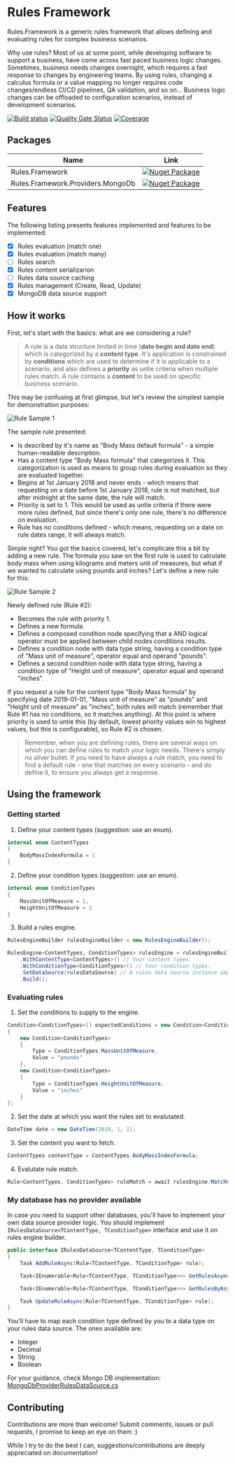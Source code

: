 # Rules Framework

Rules.Framework is a generic rules framework that allows defining and evaluating rules for complex business scenarios.

Why use rules? Most of us at some point, while developing software to support a business, have come across fast paced business logic changes. Sometimes, business needs changes overnight, which requires a fast response to changes by engineering teams. By using rules, changing a calculus formula or a value mapping no longer requires code changes/endless CI/CD pipelines, QA validation, and so on... Business logic changes can be offloaded to configuration scenarios, instead of development scenarios.

[![Build status](https://ci.appveyor.com/api/projects/status/bhu3hh8cag509l4s/branch/master?svg=true)](https://ci.appveyor.com/project/pikenikes/rules-framework/branch/master)
[![Quality Gate Status](https://sonarcloud.io/api/project_badges/measure?project=pikenikes_rules-framework&metric=alert_status)](https://sonarcloud.io/dashboard?id=pikenikes_rules-framework)
[![Coverage](https://sonarcloud.io/api/project_badges/measure?project=pikenikes_rules-framework&metric=coverage)](https://sonarcloud.io/dashboard?id=pikenikes_rules-framework)

## Packages

|Name                             |Link|
|---------------------------------|----|
|Rules.Framework|[![Nuget Package](https://img.shields.io/nuget/v/Rules.Framework.svg?logo=nuget)](https://www.nuget.org/packages/Rules.Framework/)|
|Rules.Framework.Providers.MongoDb|[![Nuget Package](https://img.shields.io/nuget/v/Rules.Framework.Providers.MongoDb?logo=nuget)](https://www.nuget.org/packages/Rules.Framework.Providers.MongoDb/)|

## Features

The following listing presents features implemented and features to be implemented:

- [x] Rules evaluation (match one)
- [x] Rules evaluation (match many)
- [ ] Rules search
- [x] Rules content serializarion
- [ ] Rules data source caching
- [x] Rules management (Create, Read, Update)
- [x] MongoDB data source support

## How it works

First, let's start with the basics: what are we considering a rule?

> A rule is a data structure limited in time (**date begin and date end**) which is categorized by a **content type**. It's application is constrained by **conditions** which are used to determine if it is applicable to a scenario, and also defines a **priority** as untie criteria when multiple rules match. A rule contains a **content** to be used on specific business scenario.

This may be confusing at first glimpse, but let's review the simplest sample for demonstration purposes:

![Rule Sample 1](wiki/rule-sample-1.png)

The sample rule presented:

- Is described by it's name as "Body Mass default formula" - a simple human-readable description.
- Has a content type "Body Mass formula" that categorizes it. This categorization is used as means to group rules during evaluation so they are evaluated together.
- Begins at 1st January 2018 and never ends - which means that requesting on a date before 1st January 2018, rule is not matched, but after midnight at the same date, the rule will match.
- Priority is set to 1. This would be used as untie criteria if there were more rules defined, but since there's only one rule, there's no difference on evaluation.
- Rule has no conditions defined - which means, requesting on a date on rule dates range, it will always match.

Simple right? You got the basics covered, let's complicate this a bit by adding a new rule. The formula you saw on the first rule is used to calculate body mass when using kilograms and meters unit of measures, but what if we wanted to calculate using pounds and inches? Let's define a new rule for this:

![Rule Sample 2](wiki/rule-sample-2.png)

Newly defined rule (Rule #2):

- Becomes the rule with priority 1.
- Defines a new formula.
- Defines a composed condition node specifying that a AND logical operator must be applied between child nodes conditions results.
- Defines a condition node with data type string, having a condition type of "Mass unit of measure", operator equal and operand "pounds".
- Defines a second condition node with data type string, having a condition type of "Height unit of measure", operator equal and operand "inches".

If you request a rule for the content type "Body Mass formula" by specifying date 2019-01-01, "Mass unit of measure" as "pounds" and "Height unit of measure" as "inches", both rules will match (remember that Rule #1 has no conditions, so it matches anything). At this point is where priority is used to untie this (by default, lowest priority values win to highest values, but this is configurable), so Rule #2 is chosen.

> Remember, when you are defining rules, there are several ways on which you can define rules to match your logic needs. There's simply no silver bullet. If you need to have always a rule match, you need to find a default rule - one that matches on every scenario - and do define it, to ensure you always get a response.

## Using the framework

### Getting started

1. Define your content types (suggestion: use an enum).

```csharp
internal enum ContentTypes
{
    BodyMassIndexFormula = 1
}
```

2. Define your condition types (suggestion: use an enum).

```csharp
internal enum ConditionTypes
{
    MassUnitOfMeasure = 1,
    HeightUnitOfMeasure = 2
}
```

3. Build a rules engine.

```csharp
RulesEngineBuilder rulesEngineBuilder = new RulesEngineBuilder();

RulesEngine<ContentTypes, ConditionTypes> rulesEngine = rulesEngineBuilder.CreateRulesEngine()
    .WithContentType<ContentTypes>() // Your content types.
    .WithConditionType<ConditionTypes>() // Your condition types.
    .SetDataSource(rulesDataSource) // A rules data source instance implemented by you OR using one of the available providers.
    .Build();
```

### Evaluating rules

1. Set the conditions to supply to the engine.

```csharp
Condition<ConditionTypes>[] expectedConditions = new Condition<ConditionTypes>[]
{
    new Condition<ConditionTypes>
    {
        Type = ConditionTypes.MassUnitOfMeasure,
        Value = "pounds"
    },
    new Condition<ConditionTypes>
    {
        Type = ConditionTypes.HeightUnitOfMeasure,
        Value = "inches"
    }
};
```

2. Set the date at which you want the rules set to evalutated.

```csharp
DateTime date = new DateTime(2019, 1, 1);
```

3. Set the content you want to fetch.

```csharp
ContentTypes contentType = ContentTypes.BodyMassIndexFormula;
```

4. Evalutate rule match.

```csharp
Rule<ContentTypes, ConditionTypes> ruleMatch = await rulesEngine.MatchOneAsync(contentType, date, conditions);
```

### My database has no provider available

In case you need to support other databases, you'll have to implement your own data source provider logic. You should implement `IRulesDataSource<TContentType, TConditionType>` interface and use it on rules engine builder.

```csharp
public interface IRulesDataSource<TContentType, TConditionType>
{
    Task AddRuleAsync(Rule<TContentType, TConditionType> rule);

    Task<IEnumerable<Rule<TContentType, TConditionType>>> GetRulesAsync(TContentType contentType, DateTime dateBegin, DateTime dateEnd);

    Task<IEnumerable<Rule<TContentType, TConditionType>>> GetRulesByAsync(RulesFilterArgs<TContentType> rulesFilterArgs);

    Task UpdateRuleAsync(Rule<TContentType, TConditionType> rule);
}
```

You'll have to map each condition type defined by you to a data type on your rules data source. The ones available are:

- Integer
- Decimal
- String
- Boolean

For your guidance, check Mongo DB implementation: [MongoDbProviderRulesDataSource.cs](src\Rules.Framework.Providers.MongoDb/MongoDbProviderRulesDataSource.cs)

## Contributing

Contributions are more than welcome! Submit comments, issues or pull requests, I promise to keep an eye on them :)

While I try to do the best I can, suggestions/contributions are deeply appreciated on documentation!
